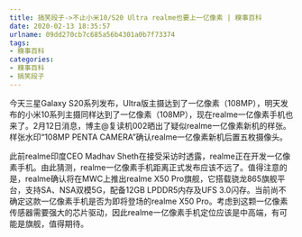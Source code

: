 ```yaml
---
title: 搞笑段子->不止小米10/S20 Ultra realme也要上一亿像素 | 糗事百科
date: 2020-02-13 18:35:57
urlname: 09dd270cb7c685a56b4301a0b7f73374
tags: 
- 糗事百科
categories:
- 糗事百科
- 搞笑段子
---
```

今天三星Galaxy S20系列发布，Ultra版主摄达到了一亿像素（108MP），明天发布的小米10系列主摄同样达到了一亿像素（108MP），现在realme一亿像素手机也来了。2月12日消息，博主@复读机002晒出了疑似realme一亿像素新机的样张。样张水印“108MP PENTA CAMERA”确认realme一亿像素新机后置五枚摄像头。

此前realme印度CEO Madhav Sheth在接受采访时透露，realme正在开发一亿像素手机。由此猜测，realme一亿像素手机距离正式发布应该不远了。值得注意的是，realme确认将在MWC上推出realme X50 Pro旗舰，它搭载骁龙865旗舰平台，支持SA、NSA双模5G，配备12GB LPDDR5内存及UFS 3.0闪存。当前尚不确定这款一亿像素手机是否为即将登场的realme X50 Pro。考虑到这颗一亿像素传感器需要强大的芯片驱动，因此realme一亿像素手机定位应该是中高端，有可能是旗舰，值得期待。


